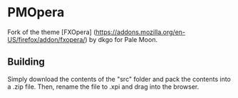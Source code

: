 # PMOpera
Fork of the theme [FXOpera] (https://addons.mozilla.org/en-US/firefox/addon/fxopera/) by dkgo for Pale Moon.

## Building
Simply download the contents of the "src" folder  and pack the contents into a .zip file. Then, rename the file to .xpi and drag into the browser.
